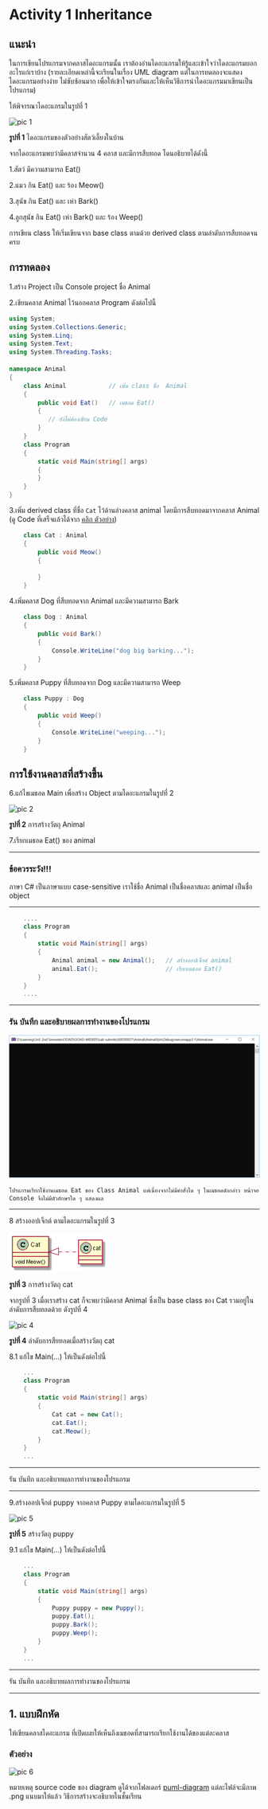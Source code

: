 # Activity 1 Inheritance

## แนะนำ

 ในการเขียนโปรแกรมจากคลาสไดอะแกรมนั้น เราต้องอ่านไดอะแกรมให้รู้และเข้าใจว่าไดอะแกรมบอกอะไรแก่เราบ้าง (รายละเอียดเหล่านี้จะเรียนในเรื่อง UML diagram แต่ในการทดลองจะแสดงไดอะแกรมอย่างง่าย ไม่ซับซ้อนมาก เพื่อให้เข้าใจตรงกันและให้เห็นวิธีการนำไดอะแกรมมาเขียนเป็นโปรแกรม)  

ให้พิจารณาไดอะแกรมในรูปที่ 1

![pic 1](../../Labs/puml-diagram/class1.png)

__รูปที่ 1__ ไดอะแกรมของตัวอย่างสัตว์เลี้ยงในบ้าน

จากไดอะแกรมพบว่ามีคลาสจำนวน 4 คลาส และมีการสืบทอด โดนอธิบายได้ดังนี้

1.สัตว์ มีความสามารถ Eat()

2.แมว กิน Eat() และ ร้อง Meow()

3.สุนัข กิน Eat() และ เห่า Bark()

4.ลูกสุนัข กิน Eat() เห่า Bark() และ ร้อง Weep()

การเขียน class ให้เริ่มเขียนจาก base class ตามด้วย derived class ตามลำดับการสืบทอดจนครบ

## การทดลอง

1.สร้าง Project เป็น Console project  ชื่อ Animal

2.เขียนคลาส Animal ไว้นอกคลาส Program ดังต่อไปนี้

``` C#
using System;
using System.Collections.Generic;
using System.Linq;
using System.Text;
using System.Threading.Tasks;

namespace Animal
{
    class Animal            // เพิ่ม class ชื่อ  Animal
    {
        public void Eat()   // เมธอด Eat()
        {
           // ยังไม่ต้องเขียน Code
        }
    }
    class Program
    {
        static void Main(string[] args)
        {
        }
    }
}

```

3.เพิ่ม derived class ที่ชื่อ `Cat` ไว้ด้านล่างคลาส animal โดยมีการสืบทอดมาจากคลาส Animal  (ดู Code ที่เสร็จแล้วได้จาก [คลิก ตัวอย่าง](Example/Animal/Animal/Program.cs))

```C#
    class Cat : Animal  
    {
        public void Meow()
        {

        }
    }
```

4.เพิ่มคลาส Dog ที่สืบทอดจาก Animal และมีความสามารถ Bark

```C#
    class Dog : Animal
    {
        public void Bark()
        {
            Console.WriteLine("dog big barking...");    
        }
    }
```

5.เพิ่มคลาส Puppy ที่สืบทอดจาก Dog และมีความสามารถ Weep

```C#
    class Puppy : Dog
    {
        public void Weep()
        {
            Console.WriteLine("weeping...");
        }
    }

```

## การใช้งานคลาสที่สร้างขึ้น

6.แก้ไขเมธอด Main เพื่อสร้าง Object ตามไดอะแกรมในรูปที่ 2

![pic 2](../../Labs/puml-diagram/diagram-2.png)

__รูปที่ 2__ การสร้างวัตถุ Animal

7.เรียกเมธอด Eat()  ของ animal

***

### __ข้อควรระวัง!!!__

ภาษา C# เป็นภาษาแบบ case-sensitive  เราใช้ชื่อ Animal เป็นชื่อคลาสและ animal เป็นชื่อ object
***

```C#
    ....
    class Program
    {
        static void Main(string[] args)
        {
            Animal animal = new Animal();   // สร้างออปเจ็กต์ animal
            animal.Eat();                   // เรียกเมธอด Eat()
        }
    }
    ....

```

***

### รัน บันทึก และอธิบายผลการทำงานของโปรแกรม
![animalEat](imgs/animal-Eat.PNG)
```
โปรแกรมเรียกใช้งานเมธอด Eat ของ Class Animal แต่เนื่องจากไม่มีคำสั่งใด ๆ ในเมธอดดังกล่าว หน้าจอ Console จึงไม่มีตัวอักษรใด ๆ แสดงผล
```

***

8 สร้างออปเจ็กต์ ตามไดอะแกรมในรูปที่ 3

![pic 3](../../Labs/puml-diagram/diagram-3.png)

__รูปที่ 3__ การสร้างวัตถุ cat

จากรูปที่ 3 เมื่อเราสร้าง cat ก็จะพบว่ามีคลาส Animal ซึ่งเป็น base class ของ Cat รวมอยู่ในลำดับการสืบทอดด้วย ดังรูปที่ 4

![pic 4](../../Labs/puml-diagram/diagram-4.png)

__รูปที่ 4__ ลำดับการสืยทอดเมื่อสร้างวัตถุ cat

8.1 แก้ไข Main(...)  ให้เป็นดังต่อไปนี้

```C#
    ...
    class Program
    {
        static void Main(string[] args)
        {
            Cat cat = new Cat();
            cat.Eat();
            cat.Meow();
        }
    }
    ...
```

***

รัน บันทึก และอธิบายผลการทำงานของโปรแกรม

***

9.สร้างออปเจ็กต์ puppy จากคลาส Puppy ตามไดอะแกรมในรูปที่ 5

![pic 5](../../Labs/puml-diagram/diagram-5.png)

__รูปที่ 5__ สร้างวัตถุ puppy

9.1 แก้ไข Main(...)  ให้เป็นดังต่อไปนี้

```C#
    ...
    class Program
    {
        static void Main(string[] args)
        {
            Puppy puppy = new Puppy();
            puppy.Eat();
            puppy.Bark();
            puppy.Weep();
        }
    }
    ...
```

***

รัน บันทึก และอธิบายผลการทำงานของโปรแกรม

***


## 1. แบบฝึกหัด

ให้เขียนคลาสไดอะแกรม ที่เปิดเผยให้เห็นถึงเมธอดที่สามารถเรียกใช้งานได้ของแต่ละคลาส

### ตัวอย่าง

![pic 6](../../Labs/puml-diagram/diagram-6.png)

หมายเหตุ source code  ของ diagram ดูได้จากโฟลเดอร์ [puml-diagram](./puml-diagram/) แต่ละไฟล์จะมีภาพ .png แนบมาให้แล้ว วิธีการสร้างจะอธิบายในชั้นเรียน
